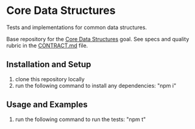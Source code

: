 # Core Data Structures

Tests and implementations for common data structures.

Base repository for the [Core Data Structures](https://github.com/GuildCrafts/web-development-js/issues/128) goal. See specs and quality rubric in the [CONTRACT.md](./CONTRACT.md) file.

## Installation and Setup

1. clone this repository locally
2. run the following command to install any dependencies:
"npm i"


## Usage and Examples
1. run the following command to run the tests:
"npm t"




